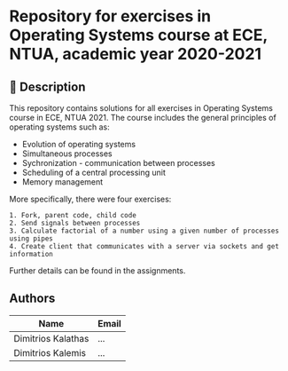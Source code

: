 # Repository for exercises in Operating Systems course at ECE, NTUA, academic year 2020-2021

## 📜 Description
This repository contains solutions for all exercises in Operating Systems course in ECE, NTUA 2021. The course includes the general principles of operating systems such as:
* Evolution of operating systems
* Simultaneous processes
* Sychronization - communication between processes
* Scheduling of a central processing unit
* Memory management

More specifically, there were four exercises:

    1. Fork, parent code, child code
    2. Send signals between processes
    3. Calculate factorial of a number using a given number of processes using pipes
    4. Create client that communicates with a server via sockets and get information

Further details can be found in the assignments.



## Authors

| Name | Email |
| --- | --- |
| Dimitrios Kalathas | ... |
| Dimitrios Kalemis | ... |
